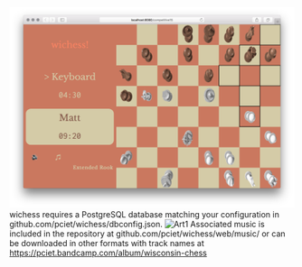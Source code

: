 ![Screenshot1](https://github.com/pciet/wichess/blob/master/screenshots/Screen%20Shot%202018-01-09%20at%2010.03.58%20AM.png)
wichess requires a PostgreSQL database matching your configuration in github.com/pciet/wichess/dbconfig.json.
![Art1](https://github.com/pciet/wichess/blob/master/graphics/art/album/album.png)
Associated music is included in the repository at github.com/pciet/wichess/web/music/ or can be downloaded in other formats with track names at https://pciet.bandcamp.com/album/wisconsin-chess
